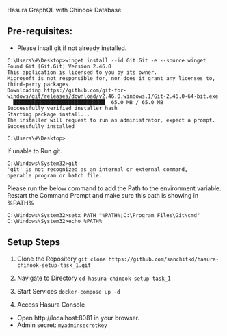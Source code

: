 Hasura GraphQL with Chinook Database


## Pre-requisites:
- Please insall git if not already installed.
```
C:\Users\#\Desktop>winget install --id Git.Git -e --source winget
Found Git [Git.Git] Version 2.46.0
This application is licensed to you by its owner.
Microsoft is not responsible for, nor does it grant any licenses to, third-party packages.
Downloading https://github.com/git-for-windows/git/releases/download/v2.46.0.windows.1/Git-2.46.0-64-bit.exe
  ██████████████████████████████  65.0 MB / 65.0 MB
Successfully verified installer hash
Starting package install...
The installer will request to run as administrator, expect a prompt.
Successfully installed

C:\Users\#\Desktop>
```
If unable to Run git.
```
C:\Windows\System32>git
'git' is not recognized as an internal or external command,
operable program or batch file.
```
Please run the below command to add the Path to the environment variable. Restart the Command Prompt and make sure this path is showing in %PATH%
```
C:\Windows\System32>setx PATH "%PATH%;C:\Program Files\Git\cmd"
C:\Windows\System32>echo %PATH%
```

## Setup Steps
1. Clone the Repository
`git clone https://github.com/sanchitkd/hasura-chinook-setup-task_1.git`

2. Navigate to Directory
`cd hasura-chinook-setup-task_1`

3. Start Services
`docker-compose up -d`

4. Access Hasura Console
- Open http://localhost:8081 in your browser.
- Admin secret: `myadminsecretkey`
